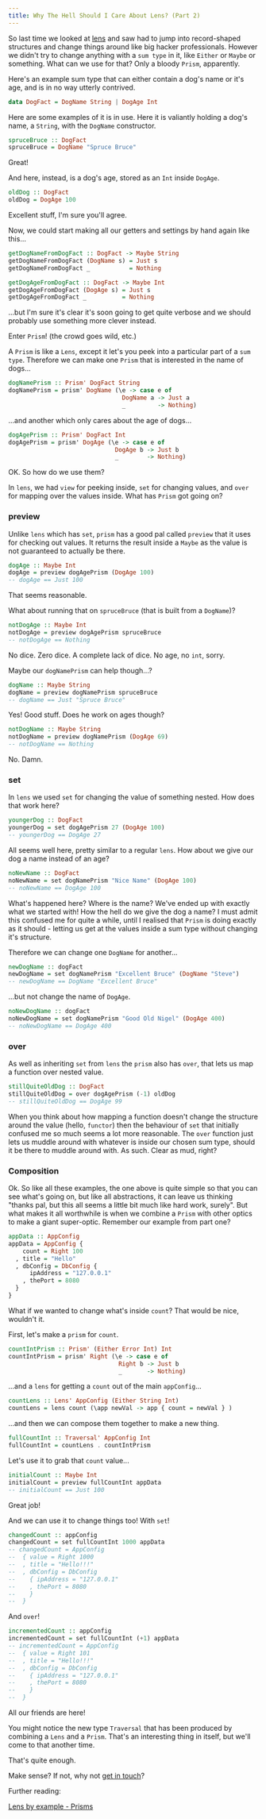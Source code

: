 ```yaml
---
title: Why The Hell Should I Care About Lens? (Part 2)
---
```


So last time we looked at [lens](/posts/2018-10-30-optics-pt-1-lens.html) and saw had to jump into record-shaped structures and change things around like big hacker professionals. However we didn't try to change anything with a `sum type` in it, like `Either` or `Maybe` or something. What can we use for that? Only a bloody `Prism`, apparently.

Here's an example sum type that can either contain a dog's name or it's age, and is in no way utterly contrived.

```haskell
data DogFact = DogName String | DogAge Int
```

Here are some examples of it is in use. Here it is valiantly holding a dog's name, a `String`, with the `DogName` constructor.

```haskell
spruceBruce :: DogFact
spruceBruce = DogName "Spruce Bruce"
```

Great!

And here, instead, is a dog's age, stored as an `Int` inside `DogAge`.

```haskell
oldDog :: DogFact
oldDog = DogAge 100
```

Excellent stuff, I'm sure you'll agree.

Now, we could start making all our getters and settings by hand again like this...

```haskell
getDogNameFromDogFact :: DogFact -> Maybe String
getDogNameFromDogFact (DogName s) = Just s
getDogNameFromDogFact _           = Nothing

getDogAgeFromDogFact :: DogFact -> Maybe Int
getDogAgeFromDogFact (DogAge s) = Just s
getDogAgeFromDogFact _          = Nothing
```

...but I'm sure it's clear it's soon going to get quite verbose and we should probably use something more clever instead.

Enter `Prism`! (the crowd goes wild, etc.)

A `Prism` is like a `Lens`, except it let's you peek into a particular part of a `sum type`. Therefore we can make one `Prism` that is interested in the name of dogs...

```haskell
dogNamePrism :: Prism' DogFact String
dogNamePrism = prism' DogName (\e -> case e of
                                DogName a -> Just a
                                _         -> Nothing)
```

...and another which only cares about the age of dogs...

```haskell
dogAgePrism :: Prism' DogFact Int
dogAgePrism = prism' DogAge (\e -> case e of
                              DogAge b -> Just b
                              _        -> Nothing)
```

OK. So how do we use them?

In `lens`, we had `view` for peeking inside, `set` for changing values, and `over` for mapping over the values inside. What has `Prism` got going on?

### preview

Unlike `lens` which has `set`, `prism` has a good pal called `preview` that it uses for checking out values. It returns the result inside a `Maybe` as the value is not guaranteed to actually be there.

```haskell
dogAge :: Maybe Int
dogAge = preview dogAgePrism (DogAge 100)
-- dogAge == Just 100
```

That seems reasonable.

What about running that on `spruceBruce` (that is built from a `DogName`)?

```haskell
notDogAge :: Maybe Int
notDogAge = preview dogAgePrism spruceBruce
-- notDogAge == Nothing
```

No dice. Zero dice. A complete lack of dice. No age, no `int`, sorry.

Maybe our `dogNamePrism` can help though...?

```haskell
dogName :: Maybe String
dogName = preview dogNamePrism spruceBruce
-- dogName == Just "Spruce Bruce"
```

Yes! Good stuff. Does he work on ages though?

```haskell
notDogName :: Maybe String
notDogName = preview dogNamePrism (DogAge 69)
-- notDogName == Nothing
```

No. Damn.

### set

In `lens` we used `set` for changing the value of something nested. How does that work here?

```haskell
youngerDog :: DogFact
youngerDog = set dogAgePrism 27 (DogAge 100)
-- youngerDog == DogAge 27
```

All seems well here, pretty similar to a regular `lens`. How about we give our dog a name instead of an age?

```haskell
noNewName :: DogFact
noNewName = set dogNamePrism "Nice Name" (DogAge 100)
-- noNewName == DogAge 100
```

What's happened here? Where is the name? We've ended up with exactly what we started with! How the hell do we give the dog a name? I must admit this confused me for quite a while, until I realised that `Prism` is doing exactly as it should - letting us get at the values inside a sum type without changing it's structure.

Therefore we can change one `DogName` for another...

```haskell
newDogName :: dogFact
newDogName = set dogNamePrism "Excellent Bruce" (DogName "Steve")
-- newDogName == DogName "Excellent Bruce"
```

...but not change the name of `DogAge`.

```haskell
noNewDogName :: dogFact
noNewDogName = set dogNamePrism "Good Old Nigel" (DogAge 400)
-- noNewDogName == DogAge 400
```

### over

As well as inheriting `set` from `lens` the `prism` also has `over`, that lets us map a function over nested value.

```haskell
stillQuiteOldDog :: DogFact
stillQuiteOldDog = over dogAgePrism (-1) oldDog
-- stillQuiteOldDog == DogAge 99
```

When you think about how mapping a function doesn't change the structure around the value (hello, `functor`) then the behaviour of `set` that initially confused me so much seems a lot more reasonable. The `over` function just lets us muddle around with whatever is inside our chosen sum type, should it be there to muddle around with. As such. Clear as mud, right?

### Composition

Ok. So like all these examples, the one above is quite simple so that you can see what's going on, but like all abstractions, it can leave us thinking "thanks pal, but this all seems a little bit much like hard work, surely". But what makes it all worthwhile is when we combine a `Prism` with other optics to make a giant super-optic. Remember our example from part one?

```haskell
appData :: AppConfig
appData = AppConfig {
    count = Right 100
  , title = "Hello"
  , dbConfig = DbConfig {
      ipAddress = "127.0.0.1"
    , thePort = 8080
  }
}
```

What if we wanted to change what's inside `count`? That would be nice, wouldn't it.

First, let's make a `prism` for `count`.

```haskell
countIntPrism :: Prism' (Either Error Int) Int
countIntPrism = prism' Right (\e -> case e of
                               Right b -> Just b
                               _       -> Nothing)
```

...and a `lens` for getting a `count` out of the main `appConfig`...

```haskell
countLens :: Lens' AppConfig (Either String Int)
countLens = lens count (\app newVal -> app { count = newVal } )
```

...and then we can compose them together to make a new thing.

```haskell
fullCountInt :: Traversal' AppConfig Int
fullCountInt = countLens . countIntPrism
```

Let's use it to grab that `count` value...

```haskell
initialCount :: Maybe Int
initialCount = preview fullCountInt appData
-- initialCount == Just 100
```

Great job!

And we can use it to change things too! With `set`!

```haskell
changedCount :: appConfig
changedCount = set fullCountInt 1000 appData
-- changedCount = AppConfig
--  { value = Right 1000
--  , title = "Hello!!!"
--  , dbConfig = DbConfig
--    { ipAddress = "127.0.0.1"
--    , thePort = 8080
--    }
--  }
```

And `over`!

```haskell
incrementedCount :: appConfig
incrementedCount = set fullCountInt (+1) appData
-- incrementedCount = AppConfig
--  { value = Right 101
--  , title = "Hello!!!"
--  , dbConfig = DbConfig
--    { ipAddress = "127.0.0.1"
--    , thePort = 8080
--    }
--  }
```

All our friends are here!

You might notice the new type `Traversal` that has been produced by combining a `Lens` and a `Prism`. That's an interesting thing in itself, but we'll come to that another time.

That's quite enough.

Make sense? If not, why not [get in touch](/contact.html)?

Further reading:

[Lens by example - Prisms](https://lens-by-example.chrispenner.ca/articles/prisms/overview)
